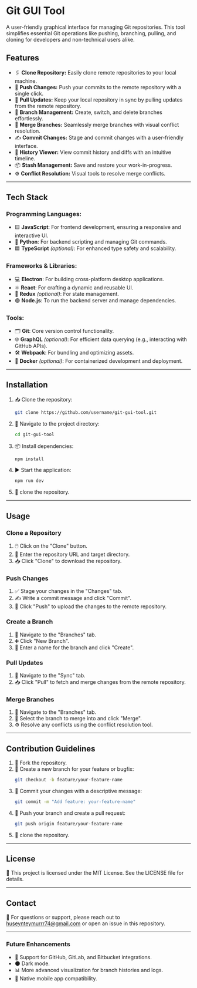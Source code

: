 # Git GUI Tool

A user-friendly graphical interface for managing Git repositories. This tool simplifies essential Git operations like pushing, branching, pulling, and cloning for developers and non-technical users alike.

## Features

- 🖇️ **Clone Repository:** Easily clone remote repositories to your local machine.
- 🚀 **Push Changes:** Push your commits to the remote repository with a single click.
- 🔄 **Pull Updates:** Keep your local repository in sync by pulling updates from the remote repository.
- 🌿 **Branch Management:** Create, switch, and delete branches effortlessly.
- 🔀 **Merge Branches:** Seamlessly merge branches with visual conflict resolution.
- ✍️ **Commit Changes:** Stage and commit changes with a user-friendly interface.
- 📜 **History Viewer:** View commit history and diffs with an intuitive timeline.
- 📦 **Stash Management:** Save and restore your work-in-progress.
- ⚙️ **Conflict Resolution:** Visual tools to resolve merge conflicts.

---

## Tech Stack

### Programming Languages:
- 🟨 **JavaScript**: For frontend development, ensuring a responsive and interactive UI.
- 🐍 **Python**: For backend scripting and managing Git commands.
- 🟦 **TypeScript** *(optional)*: For enhanced type safety and scalability.

### Frameworks & Libraries:
- 💻 **Electron**: For building cross-platform desktop applications.
- ⚛️ **React**: For crafting a dynamic and reusable UI.
- 🔄 **Redux** *(optional)*: For state management.
- 🟢 **Node.js**: To run the backend server and manage dependencies.

### Tools:
- 🗂️ **Git**: Core version control functionality.
- 🌐 **GraphQL** *(optional)*: For efficient data querying (e.g., interacting with GitHub APIs).
- 🛠️ **Webpack**: For bundling and optimizing assets.
- 🐳 **Docker** *(optional)*: For containerized development and deployment.

---

## Installation

1. 📥 Clone the repository:
   ```bash
   git clone https://github.com/username/git-gui-tool.git
   ```

2. 📂 Navigate to the project directory:
   ```bash
   cd git-gui-tool
   ```

3. 📦 Install dependencies:
   ```bash
   npm install
   ```

4. ▶️ Start the application:
   ```bash
   npm run dev
   ```
5. 🤩 clone the repository.
---

## Usage

### Clone a Repository
1. 🖱️ Click on the "Clone" button.
2. 🔗 Enter the repository URL and target directory.
3. 📥 Click "Clone" to download the repository.

### Push Changes
1. ✅ Stage your changes in the "Changes" tab.
2. ✍️ Write a commit message and click "Commit".
3. 🚀 Click "Push" to upload the changes to the remote repository.

### Create a Branch
1. 🌿 Navigate to the "Branches" tab.
2. ➕ Click "New Branch".
3. 📝 Enter a name for the branch and click "Create".

### Pull Updates
1. 🔄 Navigate to the "Sync" tab.
2. 📥 Click "Pull" to fetch and merge changes from the remote repository.

### Merge Branches
1. 🔀 Navigate to the "Branches" tab.
2. 🎯 Select the branch to merge into and click "Merge".
3. ⚙️ Resolve any conflicts using the conflict resolution tool.

---

## Contribution Guidelines

1. 🍴 Fork the repository.
2. 🌿 Create a new branch for your feature or bugfix:
   ```bash
   git checkout -b feature/your-feature-name
   ```
3. 💾 Commit your changes with a descriptive message:
   ```bash
   git commit -m "Add feature: your-feature-name"
   ```
4. 🚀 Push your branch and create a pull request:
   ```bash
   git push origin feature/your-feature-name
   ```
5. 🤩 clone the repository.

---

## License

📝 This project is licensed under the MIT License. See the LICENSE file for details.

---

## Contact

📧 For questions or support, please reach out to [huseynteymurrr74@gmail.com](mailto:huseynteymurrr74@gmail.com) or open an issue in this repository.

---

### Future Enhancements

- 🔗 Support for GitHub, GitLab, and Bitbucket integrations.
- 🌑 Dark mode.
- 📊 More advanced visualization for branch histories and logs.
- 📱 Native mobile app compatibility.
